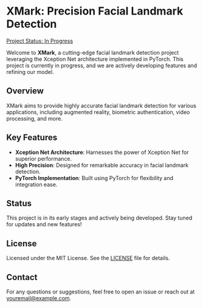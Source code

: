 <h1>XMark: Precision Facial Landmark Detection</h1>

<a class="badge" href="https://github.com/mayur-ml/XMark-Precision-Facial-Landmark-Detection">Project Status: In Progress</a>

<p>Welcome to <strong>XMark</strong>, a cutting-edge facial landmark detection project leveraging the Xception Net architecture implemented in PyTorch. This project is currently in progress, and we are actively developing features and refining our model.</p>

<h2>Overview</h2>
<p>XMark aims to provide highly accurate facial landmark detection for various applications, including augmented reality, biometric authentication, video processing, and more.</p>

<h2>Key Features</h2>
<ul>
    <li><strong>Xception Net Architecture</strong>: Harnesses the power of Xception Net for superior performance.</li>
    <li><strong>High Precision</strong>: Designed for remarkable accuracy in facial landmark detection.</li>
    <li><strong>PyTorch Implementation</strong>: Built using PyTorch for flexibility and integration ease.</li>
</ul>

<h2>Status</h2>
<p>This project is in its early stages and actively being developed. Stay tuned for updates and new features!</p>

<h2>License</h2>
<p>Licensed under the MIT License. See the <a href="LICENSE">LICENSE</a> file for details.</p>

<h2>Contact</h2>
<p>For any questions or suggestions, feel free to open an issue or reach out at <a href="mailto:myringole@gmail.com">youremail@example.com</a>.</p>

</body>
</html>
